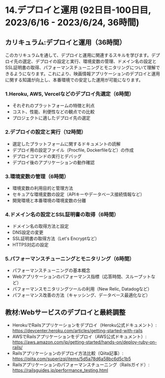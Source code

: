 # 14.デプロイと運用 (92日目-100日目, 2023/6/16 - 2023/6/24, 36時間)

## カリキュラム:デプロイと運用（36時間）
このカリキュラムを通して、デプロイと運用に関連するスキルを学びます。デプロイ先の選定、デプロイの設定と実行、環境変数の管理、ドメイン名の設定とSSL証明書の取得、パフォーマンスチューニングとモニタリングについて理解できるようになります。これにより、映画情報アプリケーションのデプロイと運用に関する知識が向上し、本番環境での安定した運用が可能になります。
### 1.Heroku, AWS, Vercelなどのデプロイ先選定（6時間）
- それぞれのプラットフォームの特徴と利点
- コスト、性能、利便性などの観点での比較
- プロジェクトに適したデプロイ先の選定
### 2.デプロイの設定と実行（12時間）
- 選定したプラットフォームに関するドキュメントの読解
- デプロイ用の設定ファイル（Procfile, Dockerfileなど）の作成
- デプロイコマンドの実行とデバッグ
- デプロイ後のアプリケーションの動作確認
### 3.環境変数の管理（6時間）
- 環境変数の利用目的と管理方法
- セキュアな環境変数の設定（APIキーやデータベース接続情報など）
- 開発環境と本番環境の環境変数の分離
### 4.ドメイン名の設定とSSL証明書の取得（6時間）
- ドメイン名の取得方法と設定
- DNS設定の変更
- SSL証明書の取得方法（Let's Encryptなど）
- HTTPS対応の設定
### 5.パフォーマンスチューニングとモニタリング（6時間）
- パフォーマンスチューニングの基本概念
- Webアプリケーションのパフォーマンス指標（応答時間、スループットなど）
- パフォーマンスモニタリングツールの利用（New Relic, Datadogなど）
- パフォーマンス改善の方法（キャッシング、データベース最適化など）

## 教材:Webサービスのデプロイと最終調整
- HerokuでRailsアプリケーションをデプロイ（Heroku公式ドキュメント）: https://devcenter.heroku.com/articles/getting-started-with-rails
- AWSでRailsアプリケーションをデプロイ（AWS公式ドキュメント）: https://aws.amazon.com/jp/getting-started/hands-on/deploy-ruby-on-rails/
- Railsアプリケーションのデプロイ方法比較（Qiita記事）: https://qiita.com/superizqi/items/5d5a78d6a58bc6d5c1b5
- Railsアプリケーションのパフォーマンスチューニング（Railsガイド）: https://railsguides.jp/performance_testing.html

